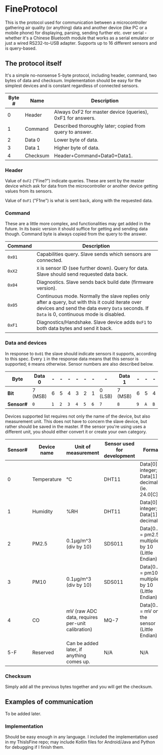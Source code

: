 FineProtocol
==============

This is the protocol used for communication between a microcontroller gathering air quality (or anything) data and another device (like PC or a mobile phone) for displaying, parsing, sending further etc. over serial - whether it's a Chinese Bluetooth module that works as a serial emulator or just a wired RS232-to-USB adapter.
Supports up to 16 different sensors and is query-based.

## The protocol itself ##
It's a simple no-nonsense 5-byte protocol, including header, command, two bytes of data and checksum. Implementation should be easy for the simplest devices and is constant regardless of connected sensors.

| Byte # | Name   | Description 
|--------|--------|----------------------------------------------------------|
| 0      |Header  | Always 0xF2 for master device (queries), 0xF1 for answers.
| 1      |Command | Described thoroughly later; copied from query to answer.  
| 2      |Data 0  | Lower byte of data.
| 3      |Data 1  | Higher byte of data.
| 4      |Checksum| Header+Command+Data0+Data1.

### Header ###
Value of ``0xF2`` ("Fine?") indicate queries. These are sent by the master device which ask for data from the microcontroller or another device getting values from its sensors.

Value of ``0xF1`` ("F1ne") is what is sent back, along with the requested data.

### Command ###
These are a little more complex, and functionalities may get added in the future. In its basic version it should suffice for getting and sending data though. Command byte is always copied from the query to the answer.

| Command  | Description
|----------|--------------
| ``0x01`` | Capabilities query. Slave sends which sensors are connected.
| ``0xX2`` | ``X`` is sensor ID (see further down). Query for data. Slave should send requested data back.
| ``0x04`` | Diagnostics. Slave sends back build date (firmware version).
| ``0x05`` | Continuous mode. Normally the slave replies only after a query, but with this it could iterate over devices and send the data every ``Data`` seconds. If ``Data`` is 0, continuous mode is disabled.
| ``0xF1`` | Diagnostics/Handshake. Slave device adds ``0xF1`` to both data bytes and send it back.



### Data and devices ###
In response to ``0x01`` the slave should indicate sensors it supports, according to this spec.
Every ``1`` in the response data means that this sensor is supported; ``0`` means otherwise. Sensor numbers are also described below.

| Byte            |Data 0 | - | - | - | - | - | - |   -   | Data 1| - | - | - | - | - | - |   -   |
|-----------------|-------|---|---|---|---|---|---|-------|-------|---|---|---|---|---|---|-------|
| **Bit**         |7 (MSB)| 6 | 5 | 4 | 3 | 2 | 1 |0 (LSB)|7 (MSB)| 6 | 5 | 4 | 3 | 2 | 1 |0 (LSB)|
|**Sensor#**      |``0``  |``1``|``2``|``3``|``4``|``5``|``6``|``7``|``8``|``9``|``A``|``B``|``C``|``D``|``E``|``F``|


Devices supported list requires not only the name of the device, but also measurement unit. This does not have to concern the slave device, but rather should be saved in the master. If the sensor you're using uses a different unit, you should either convert it or create your own category.

| Sensor# | Device name | Unit of measurement | Sensor used for development | Format
|---------|-------------|---------------------|-----------------------------|--------
| 0 | Temperature | °C | DHT11 | Data[0] = integer; Data[1] = decimals (ie. 24.0[C])
| 1 | Humidity    | %RH | DHT11 | Data[0] = integer; Data[1] = decimals
| 2 | PM2.5	  | 0.1μg/m^3 (div by 10) | SDS011 | Data[0..1] = pm2.5 multiplied by 10 (Little Endian)
| 3 | PM10	  | 0.1μg/m^3 (div by 10) | SDS011 | Data[0..1] = pm10 multiplied by 10 (Little Endian)
| 4 | CO	  | mV (raw ADC data, requires per-unit calibration) | MQ-7 | Data[0..1] = mV on the sensor (Little Endian)
| 5-F | Reserved  | Can be added later, if anything comes up. | N/A | N/A

### Checksum ###
Simply add all the previous bytes together and you will get the checksum.


## Examples of communication ##
To be added later.

### Implementation ###
Should be easy enough in any language.
I included the implementation used in my ThisIsFine repo; may include Kotlin files for Android/Java and Python for debugging if I finish them.

